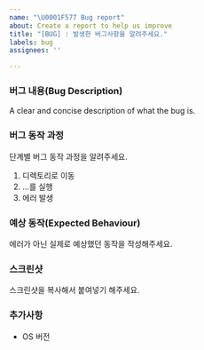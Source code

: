 ```yaml
---
name: "\U0001F577️ Bug report"
about: Create a report to help us improve
title: "[BUG] : 발생한 버그사항을 알려주세요."
labels: bug
assignees: ''

---
```


### 버그 내용(Bug Description)
A clear and concise description of what the bug is.

### 버그 동작 과정
단계별 버그 동작 과정을 알려주세요.
1. 디렉토리로 이동
2. ...를 실행
3. 에러 발생

### 예상 동작(Expected Behaviour)
에러가 아닌 실제로 예상했던 동작을 작성해주세요.

### 스크린샷
스크린샷을 복사해서 붙여넣기 해주세요.

### 추가사항
- OS 버전
